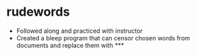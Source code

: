 # rudewords

* Followed along and practiced with instructor
* Created a bleep program that can censor chosen words from documents and replace them with _***_
